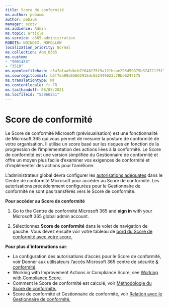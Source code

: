 ```yaml
---
title: Score de conformité
ms.author: pebaum
author: pebaum
manager: scotv
ms.audience: Admin
ms.topic: article
ms.service: o365-administration
ROBOTS: NOINDEX, NOFOLLOW
localization_priority: Normal
ms.collection: Adm_O365
ms.custom:
- "9001483"
- "3519"
ms.openlocfilehash: c5a7afaa9dbcb7f648f75f9a12fbcae295d59879b374721f5f7156b2d8c06d62
ms.sourcegitcommit: b5f7da89a650d2915dc652449623c78be6247175
ms.translationtype: MT
ms.contentlocale: fr-FR
ms.lasthandoff: 08/05/2021
ms.locfileid: "53966251"
---
```

# <a name="compliance-score"></a>Score de conformité

Le Score de conformité Microsoft (prévisualisation) est une fonctionnalité de Microsoft 365 qui vous permet de mesurer la posture de conformité de votre organisation. Il utilise un score basé sur les risques en fonction de la progression de l’implémentation des actions liées à la conformité.   Le Score de conformité [](https://docs.microsoft.com/microsoft-365/compliance/compliance-manager-overview) est une version simplifiée du Gestionnaire de conformité et offre un moyen plus facile d’examiner vos exigences de conformité et d’implémenter des actions pour l’améliorer. 

L’administrateur global devra configurer les [autorisations adéquates](https://docs.microsoft.com/microsoft-365/security/office-365-security/permissions-in-the-security-and-compliance-center) dans le Centre de conformité Microsoft pour accéder au Score de conformité.  Les autorisations précédemment configurées pour le Gestionnaire de conformité ne sont pas transférés vers le Score de conformité.

**Pour accéder au Score de conformité**

1. Go to the Centre de conformité Microsoft 365 and **sign in** with your Microsoft 365 global admin account.

2. Sélectionnez **Score de conformité** dans le volet de navigation de gauche. Vous devez ensuite voir votre tableau de [bord du Score de conformité avec votre score.](https://docs.microsoft.com/microsoft-365/compliance/compliance-score-setup#understand-the-compliance-score-dashboard)
 

**Pour plus d’informations sur**:

- La configuration des autorisations d’accès pour le Score de conformité, voir Donner aux utilisateurs l’accès Microsoft 365 centre de sécurité [& conformité](https://docs.microsoft.com/microsoft-365/security/office-365-security/grant-access-to-the-security-and-compliance-center).
- Working with Improvement Actions in Compliance Score, see  [Working with Compliance Score](https://docs.microsoft.com/microsoft-365/compliance/working-with-compliance-score).
- Comment le Score de conformité est calculé, voir [Méthodologie du Score de conformité.](https://docs.microsoft.com/microsoft-365/compliance/compliance-score-methodology)
- Score de conformité et Gestionnaire de conformité, voir [Relation avec le Gestionnaire de conformité.](https://docs.microsoft.com/microsoft-365/compliance/compliance-score#relationship-to-compliance-manager)


